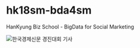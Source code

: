 # hk18sm-bda4sm
HanKyung Biz School - BigData for Social Marketing 

![한국경제신문 경진대회 기사](http://news.hankyung.com/article/2018083016681)

